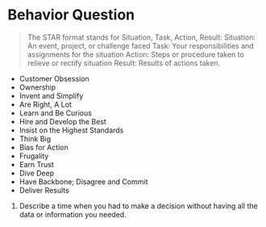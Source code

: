 # Behavior Question

> The STAR format stands for Situation, Task, Action, Result:
> Situation: An event, project, or challenge faced
> Task: Your responsibilities and assignments for the situation
> Action: Steps or procedure taken to relieve or rectify situation
> Result: Results of actions taken.

- Customer Obsession
- Ownership
- Invent and Simplify
- Are Right, A Lot
- Learn and Be Curious
- Hire and Develop the Best
- Insist on the Highest Standards
- Think Big
- Bias for Action
- Frugality
- Earn Trust
- Dive Deep
- Have Backbone; Disagree and Commit
- Deliver Results

1. Describe a time when you had to make a decision without having all the data or information you needed.

